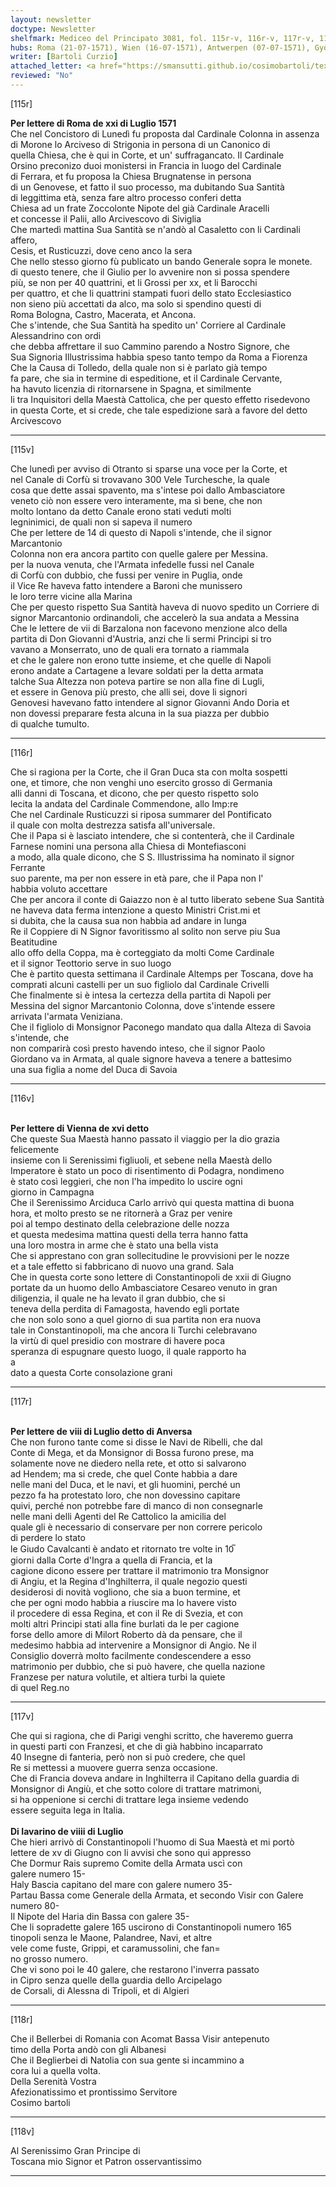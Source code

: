 ```yaml
---
layout: newsletter
doctype: Newsletter
shelfmark: Mediceo del Principato 3081, fol. 115r-v, 116r-v, 117r-v, 118r-v
hubs: Roma (21-07-1571), Wien (16-07-1571), Antwerpen (07-07-1571), Győr (09-07-1571)
writer: [Bartoli Curzio]
attached_letter: <a href="https://smansutti.github.io/cosimobartoli/texts/2980_038/">2980_038</a>
reviewed: "No"
---
```


[115r]  
  
  
<strong>Per lettere di Roma de xxi di Luglio 1571</strong>  
Che nel Concistoro di Lunedì fu proposta dal Cardinale Colonna in assenza  
di Morone lo Arciveso di Strigonia in persona di un Canonico di  
quella Chiesa, che è qui in Corte, et un' suffragancato. Il Cardinale  
Orsino preconizo duoi monistersi in Francia in luogo del Cardinale  
di Ferrara, et fu proposa la Chiesa Brugnatense in persona  
di un Genovese, et fatto il suo processo, ma dubitando Sua Santità  
di leggittima età, senza fare altro processo conferi detta  
Chiesa ad un frate Zoccolonte Nipote del già Cardinale Aracelli  
et concesse il Palii, allo Arcivescovo di Siviglia  
Che martedì mattina Sua Santità se n'andò al Casaletto con li Cardinali affero,  
Cesis, et Rusticuzzi, dove ceno anco la sera  
Che nello stesso giorno fù publicato un bando Generale sopra le monete.  
di questo tenere, che il Giulio per lo avvenire non si possa spendere  
più, se non per 40 quattrini, et li Grossi per xx, et li Barocchi  
per quattro, et che li quattrini stampati fuori dello stato Ecclesiastico  
non sieno più accettati da alco, ma solo si spendino questi di  
Roma Bologna, Castro, Macerata, et Ancona.  
Che s'intende, che Sua Santità ha spedito un' Corriere al Cardinale Alessandrino con ordi  
che debba affrettare il suo Cammino parendo a Nostro Signore, che  
Sua Signoria Illustrissima habbia speso tanto tempo da Roma a Fiorenza  
Che la Causa di Tolledo, della quale non si è parlato già tempo  
fa pare, che sia in termine di espeditione, et il Cardinale Cervante,  
ha havuto licenzia di ritornarsene in Spagna, et similmente  
li tra Inquisitori della Maestà Cattolica, che per questo effetto risedevono  
in questa Corte, et si crede, che tale espedizione sarà a favore del detto  
Arcivescovo  
  
---  

[115v]  
  
  
Che lunedì per avviso di Otranto si sparse una voce per la Corte, et  
nel Canale di Corfù si trovavano 300 Vele Turchesche, la quale  
cosa que dette assai spavento, ma s'intese poi dallo Ambasciatore  
veneto ciò non essere vero interamente, ma sì bene, che non  
molto lontano da detto Canale erono stati veduti molti  
legninimici, de quali non si sapeva il numero  
Che per lettere de 14 di questo di Napoli s'intende, che il signor Marcantonio  
Colonna non era ancora partito con quelle galere per Messina.  
per la nuova venuta, che l'Armata infedelle fussi nel Canale  
di Corfù con dubbio, che fussi per venire in Puglia, onde  
il Vice Re haveva fatto intendere a Baroni che munissero  
le loro terre vicine alla Marina  
Che per questo rispetto Sua Santità haveva di nuovo spedito un Corriere di  
signor Marcantonio ordinandoli, che accelerò la sua andata a Messina  
Che le lettere de vii di Barzalona non facevono menzione alco della  
partita di Don Giovanni d'Austria, anzi che li sermi Principi si tro  
vavano a Monserrato, uno de quali era tornato a riammala  
et che le galere non erono tutte insieme, et che quelle di Napoli  
erono andate a Cartagene a levare soldati per la detta armata  
talche Sua Altezza non poteva partire se non alla fine di Lugli,  
et essere in Genova più presto, che alli sei, dove li signori  
Genovesi havevano fatto intendere al signor Giovanni Ando Doria et  
non dovessi preparare festa alcuna in la sua piazza per dubbio  
di qualche tumulto.  
  
---  

[116r]  
  
  
Che si ragiona per la Corte, che il Gran Duca sta con molta sospetti  
one, et timore, che non venghi uno esercito grosso di Germania  
alli danni di Toscana, et dicono, che per questo rispetto solo  
lecita la andata del Cardinale Commendone, allo Imp:re  
Che nel Cardinale Rusticuzzi si riposa summarer del Pontificato  
il quale con molta destrezza satisfa all'universale.  
Che il Papa si è lasciato intendere, che si contenterà, che il Cardinale  
Farnese nomini una persona alla Chiesa di Montefiasconi  
a modo, alla quale dicono, che S S. Illustrissima ha nominato il signor Ferrante  
suo parente, ma per non essere in età pare, che il Papa non l'  
habbia voluto accettare  
Che per ancora il conte di Gaiazzo non è al tutto liberato sebene Sua Santità  
ne haveva data ferma intenzione a questo Ministri Crist.mi et  
si dubita, che la causa sua non habbia ad andare in lunga  
Re il Coppiere di N Signor favoritissmo al solito non serve piu Sua Beatitudine  
allo offo della Coppa, ma è corteggiato da molti Come Cardinale  
et il signor Teottorio serve in suo luogo  
Che è partito questa settimana il Cardinale Altemps per Toscana, dove ha  
comprati alcuni castelli per un suo figliolo dal Cardinale Crivelli  
Che finalmente si è intesa la certezza della partita di Napoli per  
Messina del signor Marcantonio Colonna, dove s'intende essere  
arrivata l'armata Veniziana.  
Che il figliolo di Monsignor Paconego mandato qua dalla Alteza di Savoia s'intende, che  
non comparirà così presto havendo inteso, che il signor Paolo  
Giordano va in Armata, al quale signore haveva a tenere a battesimo  
una sua figlia a nome del Duca di Savoia  
  
---  

[116v]  
  
  
<br/><strong>Per lettere di Vienna de xvi detto</strong>  
Che queste Sua Maestà hanno passato il viaggio per la dio grazia felicemente  
insieme con li Serenissimi figliuoli, et sebene nella Maestà dello  
Imperatore è stato un poco di risentimento di Podagra, nondimeno  
è stato così leggieri, che non l'ha impedito lo uscire ogni  
giorno in Campagna  
Che il Serenissimo Arciduca Carlo arrivò qui questa mattina di buona  
hora, et molto presto se ne ritornerà a Graz per venire  
poi al tempo destinato della celebrazione delle nozza  
et questa medesima mattina questi della terra hanno fatta  
una loro mostra in arme che è stato una bella vista  
Che si apprestano con gran sollecitudine le provvisioni per le nozze  
et a tale effetto si fabbricano di nuovo una grand. Sala  
Che in questa corte sono lettere di Constantinopoli de xxii di Giugno  
portate da un huomo dello Ambasciatore Cesareo venuto in gran  
diligenzia, il quale ne ha levato il gran dubbio, che si  
teneva della perdita di Famagosta, havendo egli portate  
che non solo sono a quel giorno di sua partita non era nuova  
tale in Constantinopoli, ma che ancora li Turchi celebravano  
la virtù di quel presidio con mostrare di havere poca  
speranza di espugnare questo luogo, il quale rapporto ha  
a  
dato a questa Corte consolazione grani  
  
---  

[117r]  
  
  
<br/><strong>Per lettere de viii di Luglio detto di Anversa</strong>  
Che non furono tante come si disse le Navi de Ribelli, che dal  
Conte di Mega, et da Monsignor di Bossa furono prese, ma  
solamente nove ne diedero nella rete, et otto si salvarono  
ad Hendem; ma si crede, che quel Conte habbia a dare  
nelle mani del Duca, et le navi, et gli huomini, perché un  
pezzo fa ha protestato loro, che non dovessino capitare  
quivi, perché non potrebbe fare di manco di non consegnarle  
nelle mani delli Agenti del Re Cattolico la amicilia del  
quale gli è necessario di conservare per non correre pericolo  
di perdere lo stato  
le Giudo Cavalcanti è andato et ritornato tre volte in 10̅  
giorni dalla Corte d'Ingra a quella di Francia, et la  
cagione dicono essere per trattare il matrimonio tra Monsignor  
di Angiu, et la Regina d'Inghilterra, il quale negozio questi  
desiderosi di novità vogliono, che sia a buon termine, et  
che per ogni modo habbia a riuscire ma lo havere visto  
il procedere di essa Regina, et con il Re di Svezia, et con  
molti altri Principi stati alla fine burlati da le per cagione  
forse dello amore di Milort Roberto dà da pensare, che il  
medesimo habbia ad intervenire a Monsignor di Angio. Ne il  
Consiglio doverrà molto facilmente condescendere a esso  
matrimonio per dubbio, che si può havere, che quella nazione  
Franzese per natura volutile, et altiera turbi la quiete  
di quel Reg.no  
  
---  

[117v]  
  
  
Che qui si ragiona, che di Parigi venghi scritto, che haveremo guerra  
in questi parti con Franzesi, et che di già habbino incaparrato  
40 Insegne di fanteria, però non si può credere, che quel  
Re si mettessi a muovere guerra senza occasione.  
Che di Francia doveva andare in Inghilterra il Capitano della guardia di  
Monsignor di Angiù, et che sotto colore di trattare matrimoni,  
si ha oppenione si cerchi di trattare lega insieme vedendo  
essere seguita lega in Italia.  
<br/><strong>Di Iavarino de viiii di Luglio</strong>  
Che hieri arrivò di Constantinopoli l'huomo di Sua Maestà et mi portò  
lettere de xv di Giugno con li avvisi che sono qui appresso  
Che Dormur Rais supremo Comite della Armata uscì con  
galere numero 15-  
Haly Bascia capitano del mare con galere numero 35-  
Partau Bassa come Generale della Armata, et secondo Visir con Galere numero 80-  
Il Nipote del Haria din Bassa con galere 35-  
Che li sopradette galere 165 uscirono di Constantinopoli numero 165  
tinopoli senza le Maone, Palandree, Navi, et altre  
vele come fuste, Grippi, et caramussolini, che fan=  
no grosso numero.  
Che vi sono poi le 40 galere, che restarono l'inverra passato  
in Cipro senza quelle della guardia dello Arcipelago  
de Corsali, di Alessna di Tripoli, et di Algieri  
  
---  

[118r]  
  
  
Che il Bellerbei di Romania con Acomat Bassa Visir antepenuto  
timo della Porta andò con gli Albanesi  
Che il Beglierbei di Natolia con sua gente si incammino a  
cora lui a quella volta.  
Della Serenità Vostra  
Afezionatissimo et prontissimo Servitore  
Cosimo bartoli  
  
---  

[118v]  
  
  
Al Serenissimo Gran Principe di  
Toscana mio Signor et Patron osservantissimo  
  
---  

